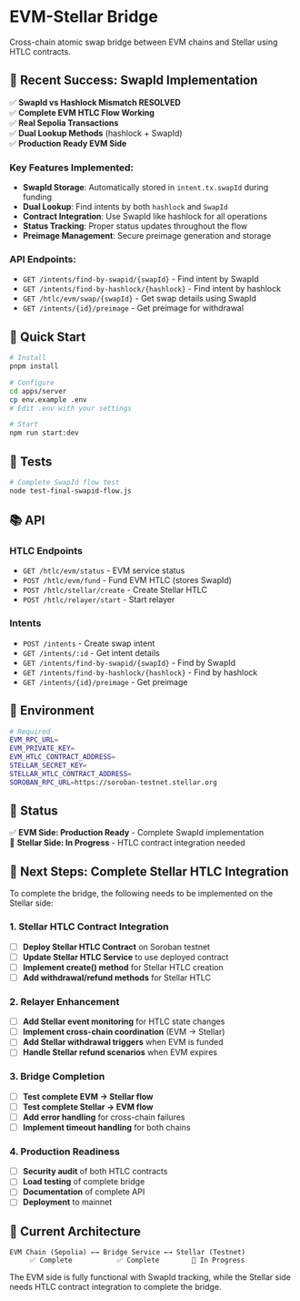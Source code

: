 # EVM-Stellar Bridge

Cross-chain atomic swap bridge between EVM chains and Stellar using HTLC contracts.

## 🎉 Recent Success: SwapId Implementation

✅ **SwapId vs Hashlock Mismatch RESOLVED**  
✅ **Complete EVM HTLC Flow Working**  
✅ **Real Sepolia Transactions**  
✅ **Dual Lookup Methods** (hashlock + SwapId)  
✅ **Production Ready EVM Side**

### Key Features Implemented:
- **SwapId Storage**: Automatically stored in `intent.tx.swapId` during funding
- **Dual Lookup**: Find intents by both `hashlock` and `SwapId`
- **Contract Integration**: Use SwapId like hashlock for all operations
- **Status Tracking**: Proper status updates throughout the flow
- **Preimage Management**: Secure preimage generation and storage

### API Endpoints:
- `GET /intents/find-by-swapid/{swapId}` - Find intent by SwapId
- `GET /intents/find-by-hashlock/{hashlock}` - Find intent by hashlock
- `GET /htlc/evm/swap/{swapId}` - Get swap details using SwapId
- `GET /intents/{id}/preimage` - Get preimage for withdrawal

## 🚀 Quick Start

```bash
# Install
pnpm install

# Configure
cd apps/server
cp env.example .env
# Edit .env with your settings

# Start
npm run start:dev
```

## 🧪 Tests

```bash
# Complete SwapId flow test
node test-final-swapid-flow.js
```

## 📚 API

### HTLC Endpoints
- `GET /htlc/evm/status` - EVM service status
- `POST /htlc/evm/fund` - Fund EVM HTLC (stores SwapId)
- `POST /htlc/stellar/create` - Create Stellar HTLC
- `POST /htlc/relayer/start` - Start relayer

### Intents
- `POST /intents` - Create swap intent
- `GET /intents/:id` - Get intent details
- `GET /intents/find-by-swapid/{swapId}` - Find by SwapId
- `GET /intents/find-by-hashlock/{hashlock}` - Find by hashlock
- `GET /intents/{id}/preimage` - Get preimage

## 🔧 Environment

```bash
# Required
EVM_RPC_URL=
EVM_PRIVATE_KEY=
EVM_HTLC_CONTRACT_ADDRESS=
STELLAR_SECRET_KEY=
STELLAR_HTLC_CONTRACT_ADDRESS=
SOROBAN_RPC_URL=https://soroban-testnet.stellar.org
```

## 🎯 Status

✅ **EVM Side: Production Ready** - Complete SwapId implementation  
🔄 **Stellar Side: In Progress** - HTLC contract integration needed  

## 🚧 Next Steps: Complete Stellar HTLC Integration

To complete the bridge, the following needs to be implemented on the Stellar side:

### 1. Stellar HTLC Contract Integration
- [ ] **Deploy Stellar HTLC Contract** on Soroban testnet
- [ ] **Update Stellar HTLC Service** to use deployed contract
- [ ] **Implement create() method** for Stellar HTLC creation
- [ ] **Add withdrawal/refund methods** for Stellar HTLC

### 2. Relayer Enhancement
- [ ] **Add Stellar event monitoring** for HTLC state changes
- [ ] **Implement cross-chain coordination** (EVM → Stellar)
- [ ] **Add Stellar withdrawal triggers** when EVM is funded
- [ ] **Handle Stellar refund scenarios** when EVM expires

### 3. Bridge Completion
- [ ] **Test complete EVM → Stellar flow**
- [ ] **Test complete Stellar → EVM flow**
- [ ] **Add error handling** for cross-chain failures
- [ ] **Implement timeout handling** for both chains

### 4. Production Readiness
- [ ] **Security audit** of both HTLC contracts
- [ ] **Load testing** of complete bridge
- [ ] **Documentation** of complete API
- [ ] **Deployment** to mainnet

## 🔗 Current Architecture

```
EVM Chain (Sepolia) ←→ Bridge Service ←→ Stellar (Testnet)
     ✅ Complete           ✅ Complete        🔄 In Progress
```

The EVM side is fully functional with SwapId tracking, while the Stellar side needs HTLC contract integration to complete the bridge. 